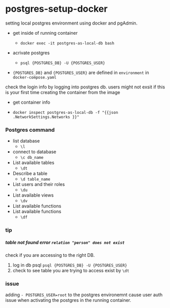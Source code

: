 
#  postgres-setup-docker



setting local postgres environment using docker and pgAdmin.

- get inside of running container
	-  `docker exec -it postgres-as-local-db bash`

- acrivate postgres
	- `psql {POSTGRES_DB} -U {POSTGRES_USER}`
-  `{POSTGRES_DB}` and `{POSTGRES_USER}` are defined in `environment` in `docker-compose.yaml`

  
check the login info by logging into postgres db. users might not exsit if this is your first time creating the container from the image
 
- get container info

-  `docker inspect postgres-as-local-db -f "{{json .NetworkSettings.Networks }}"`

  
###  Postgres command

- list database 
	-  `\l`
- connect to database 
	-  `\c db_name`  
 - List available tables
	-  `\dt`  
 - Describe a table
	-  `\d table_name`  
 - List users and their roles
	-  `\du`  
 - List available views
	-  `\dv`  
 -  List available functions
- List available functions
	-  `\df`



### tip

##### table not found error `relation "person" does not exist` 

check if you are accessing to the right DB.
1. log in db psql `psql {POSTGRES_DB} -U {POSTGRES_USER}`
2. check to see table you are trying to access exist by `\dt` 

###  issue

adding `- POSTGRES_USER=root` to the postgres environemnt cause user auth issue when activating the postgres in the running container.